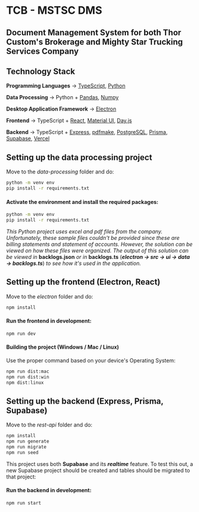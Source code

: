 # TCB - MSTSC DMS

## Document Management System for both Thor Custom's Brokerage and Mighty Star Trucking Services Company

## Technology Stack

**Programming Languages** → [TypeScript](https://www.typescriptlang.org), [Python](https://www.python.org)

**Data Processing** → Python + [Pandas](https://pandas.pydata.org), [Numpy](https://numpy.org)

**Desktop Application Framework** → [Electron](https://www.electronjs.org)

**Frontend** → TypeScript + [React](https://react.dev), [Material UI](https://mui.com/material-ui), [Day.js](https://day.js.org)

**Backend** → TypeScript + [Express](https://expressjs.com), [pdfmake](https://pdfmake.github.io/docs/0.3), [PostgreSQL](https://www.postgresql.org), [Prisma](https://www.prisma.io), [Supabase](https://supabase.com), [Vercel](https://vercel.com) 

## Setting up the data processing project
Move to the *data-processing* folder and do:
```bash
python -m venv env
pip install -r requirements.txt
```

#### Activate the environment and install the required packages:
```bash
python -m venv env
pip install -r requirements.txt
```

*This Python project uses excel and pdf files from the company. Unfortunately, these sample files couldn't be provided since these are billing statements and statement of accounts. However, the solution can be viewed on how these files were organized. The output of this solution can be viewed in* **backlogs.json** *or in* **backlogs.ts** (***electron → src → ui → data → backlogs.ts***) *to see how it's used in the application.*

## Setting up the frontend (Electron, React)
Move to the *electron* folder and do:
```bash
npm install
```

#### Run the frontend in development:
```bash
npm run dev
```

#### Building the project (Windows / Mac / Linux)
Use the proper command based on your device's Operating System:

```bash
npm run dist:mac
npm run dist:win
npm dist:linux
```

## Setting up the backend (Express, Prisma, Supabase)
Move to the *rest-api* folder and do:

```bash
npm install
npm run generate
npm run migrate
npm run seed
```
This project uses both **Supabase** and its ***realtime*** feature. To test this out, a new Supabase project should be created and tables should be migrated to that project:

#### Run the backend in development:
```bash
npm run start
```